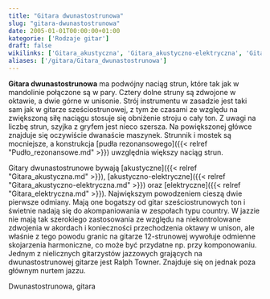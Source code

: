 ```yaml
---
title: "Gitara dwunastostrunowa"
slug: "gitara-dwunastostrunowa"
date: 2005-01-01T00:00:00+01:00
kategorie: ['Rodzaje gitar']
draft: false
wikilinks: ['Gitara_akustyczna', 'Gitara_akustyczno-elektryczna', 'Gitara_elektryczna', 'Ralph_Towner', 'oktawa', 'pud%C5%82o_rezonansowe', 'unison']
aliases: ['/gitara/Gitara_dwunastostrunowa']
---
```

**Gitara dwunastostrunowa** ma podwójny naciąg strun, które tak jak w
mandolinie połączone są w pary. Cztery dolne struny są zdwojone w
oktawie<!-- link nie odnosił się do niczego: 'Gitara dwunastostrunowa' (PosixPath('Gitara_dwunastostrunowa.md')) links to 'oktawa' (PosixPath('/no/path/exists')) and that does not exist -->, a dwie górne w
unisonie<!-- link nie odnosił się do niczego: 'Gitara dwunastostrunowa' (PosixPath('Gitara_dwunastostrunowa.md')) links to 'unison' (PosixPath('/no/path/exists')) and that does not exist -->. Strój instrumentu w zasadzie jest taki
sam jak w gitarze sześciostrunowej, z tym że czasami ze względu na
zwiększoną siłę naciągu stosuje się obniżenie stroju o cały ton. Z
uwagi na liczbę strun, szyjka z gryfem jest nieco szersza. Na
powiększonej główce znajduje się oczywiście dwanaście maszynek.
Strunnik i mostek są mocniejsze, a konstrukcja [pudła
rezonansowego]({{< relref "Pudło_rezonansowe.md" >}}) uwzględnia większy naciąg
strun.

Gitary dwunastostrunowe bywają
[akustyczne]({{< relref "Gitara_akustyczna.md" >}}),
[akustyczno-elektryczne]({{< relref "Gitara_akustyczno-elektryczna.md" >}}) oraz
[elektryczne]({{< relref "Gitara_elektryczna.md" >}}). Największym powodzeniem
cieszą dwie pierwsze odmiany. Mają one bogatszy od gitar
sześciostrunowych ton i świetnie nadają się do akompaniowania w
zespołach typu country. W jazzie nie mają tak szerokiego zastosowania
ze względu na niekontrolowane zdwojenia w akordach i konieczności
przechodzenia oktawy w unison, ale właśnie z tego powodu granic na
gitarze 12-strunowej wywołuje odmienne skojarzenia harmoniczne, co może
być przydatne np. przy komponowaniu. Jednym z nielicznych gitarzystów
jazzowych grających na dwunastostrunowej gitarze jest Ralph
Towner<!-- link nie odnosił się do niczego: 'Gitara dwunastostrunowa' (PosixPath('Gitara_dwunastostrunowa.md')) links to 'Ralph_Towner' (PosixPath('/no/path/exists')) and that does not exist -->. Znajduje się on jednak poza głównym
nurtem jazzu.

Dwunastostrunowa, gitara<!-- link nie odnosił się do niczego: 'Gitara dwunastostrunowa' (PosixPath('Gitara_dwunastostrunowa.md')) links to 'kategoria:rodzaje_gitar' (PosixPath('/no/path/exists')) and that does not exist -->
